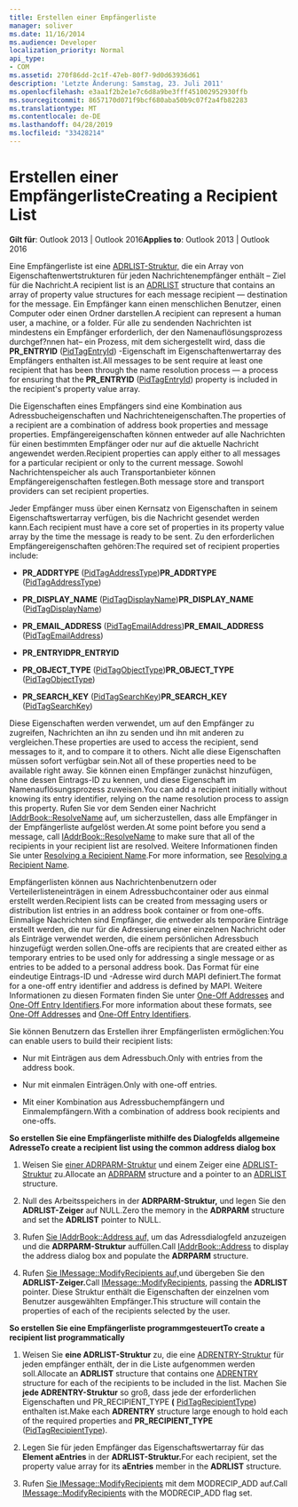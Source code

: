 ```yaml
---
title: Erstellen einer Empfängerliste
manager: soliver
ms.date: 11/16/2014
ms.audience: Developer
localization_priority: Normal
api_type:
- COM
ms.assetid: 270f86dd-2c1f-47eb-80f7-9d0d63936d61
description: 'Letzte Änderung: Samstag, 23. Juli 2011'
ms.openlocfilehash: e3aa1f2b2e1e7c6d8a9be3fff451002952930ffb
ms.sourcegitcommit: 8657170d071f9bcf680aba50b9c07f2a4fb82283
ms.translationtype: MT
ms.contentlocale: de-DE
ms.lasthandoff: 04/28/2019
ms.locfileid: "33428214"
---
```

# <a name="creating-a-recipient-list"></a><span data-ttu-id="25d16-103">Erstellen einer Empfängerliste</span><span class="sxs-lookup"><span data-stu-id="25d16-103">Creating a Recipient List</span></span>

  
  
<span data-ttu-id="25d16-104">**Gilt für**: Outlook 2013 | Outlook 2016</span><span class="sxs-lookup"><span data-stu-id="25d16-104">**Applies to**: Outlook 2013 | Outlook 2016</span></span> 
  
<span data-ttu-id="25d16-105">Eine Empfängerliste ist eine [ADRLIST-Struktur,](adrlist.md) die ein Array von Eigenschaftenwertstrukturen für jeden Nachrichtenempfänger enthält – Ziel für die Nachricht.</span><span class="sxs-lookup"><span data-stu-id="25d16-105">A recipient list is an [ADRLIST](adrlist.md) structure that contains an array of property value structures for each message recipient — destination for the message.</span></span> <span data-ttu-id="25d16-106">Ein Empfänger kann einen menschlichen Benutzer, einen Computer oder einen Ordner darstellen.</span><span class="sxs-lookup"><span data-stu-id="25d16-106">A recipient can represent a human user, a machine, or a folder.</span></span> <span data-ttu-id="25d16-107">Für alle zu sendenden Nachrichten ist mindestens ein Empfänger erforderlich, der den Namenauflösungsprozess durchgef?nnen hat– ein Prozess, mit dem sichergestellt wird, dass die **PR_ENTRYID** ([PidTagEntryId](pidtagentryid-canonical-property.md)) -Eigenschaft im Eigenschaftenwertarray des Empfängers enthalten ist.</span><span class="sxs-lookup"><span data-stu-id="25d16-107">All messages to be sent require at least one recipient that has been through the name resolution process — a process for ensuring that the **PR_ENTRYID** ([PidTagEntryId](pidtagentryid-canonical-property.md)) property is included in the recipient's property value array.</span></span> 
  
<span data-ttu-id="25d16-108">Die Eigenschaften eines Empfängers sind eine Kombination aus Adressbucheigenschaften und Nachrichteneigenschaften.</span><span class="sxs-lookup"><span data-stu-id="25d16-108">The properties of a recipient are a combination of address book properties and message properties.</span></span> <span data-ttu-id="25d16-109">Empfängereigenschaften können entweder auf alle Nachrichten für einen bestimmten Empfänger oder nur auf die aktuelle Nachricht angewendet werden.</span><span class="sxs-lookup"><span data-stu-id="25d16-109">Recipient properties can apply either to all messages for a particular recipient or only to the current message.</span></span> <span data-ttu-id="25d16-110">Sowohl Nachrichtenspeicher als auch Transportanbieter können Empfängereigenschaften festlegen.</span><span class="sxs-lookup"><span data-stu-id="25d16-110">Both message store and transport providers can set recipient properties.</span></span> 
  
<span data-ttu-id="25d16-111">Jeder Empfänger muss über einen Kernsatz von Eigenschaften in seinem Eigenschaftswertarray verfügen, bis die Nachricht gesendet werden kann.</span><span class="sxs-lookup"><span data-stu-id="25d16-111">Each recipient must have a core set of properties in its property value array by the time the message is ready to be sent.</span></span> <span data-ttu-id="25d16-112">Zu den erforderlichen Empfängereigenschaften gehören:</span><span class="sxs-lookup"><span data-stu-id="25d16-112">The required set of recipient properties include:</span></span>
  
- <span data-ttu-id="25d16-113">**PR_ADDRTYPE** ([PidTagAddressType](pidtagaddresstype-canonical-property.md))</span><span class="sxs-lookup"><span data-stu-id="25d16-113">**PR_ADDRTYPE** ([PidTagAddressType](pidtagaddresstype-canonical-property.md))</span></span> 
    
- <span data-ttu-id="25d16-114">**PR_DISPLAY_NAME** ([PidTagDisplayName](pidtagdisplayname-canonical-property.md))</span><span class="sxs-lookup"><span data-stu-id="25d16-114">**PR_DISPLAY_NAME** ([PidTagDisplayName](pidtagdisplayname-canonical-property.md))</span></span> 
    
- <span data-ttu-id="25d16-115">**PR_EMAIL_ADDRESS** ([PidTagEmailAddress](pidtagemailaddress-canonical-property.md))</span><span class="sxs-lookup"><span data-stu-id="25d16-115">**PR_EMAIL_ADDRESS** ([PidTagEmailAddress](pidtagemailaddress-canonical-property.md))</span></span> 
    
- <span data-ttu-id="25d16-116">**PR_ENTRYID**</span><span class="sxs-lookup"><span data-stu-id="25d16-116">**PR_ENTRYID**</span></span>
    
- <span data-ttu-id="25d16-117">**PR_OBJECT_TYPE** ([PidTagObjectType](pidtagobjecttype-canonical-property.md))</span><span class="sxs-lookup"><span data-stu-id="25d16-117">**PR_OBJECT_TYPE** ([PidTagObjectType](pidtagobjecttype-canonical-property.md))</span></span> 
    
- <span data-ttu-id="25d16-118">**PR_SEARCH_KEY** ([PidTagSearchKey](pidtagsearchkey-canonical-property.md))</span><span class="sxs-lookup"><span data-stu-id="25d16-118">**PR_SEARCH_KEY** ([PidTagSearchKey](pidtagsearchkey-canonical-property.md))</span></span> 
    
<span data-ttu-id="25d16-119">Diese Eigenschaften werden verwendet, um auf den Empfänger zu zugreifen, Nachrichten an ihn zu senden und ihn mit anderen zu vergleichen.</span><span class="sxs-lookup"><span data-stu-id="25d16-119">These properties are used to access the recipient, send messages to it, and to compare it to others.</span></span> <span data-ttu-id="25d16-120">Nicht alle diese Eigenschaften müssen sofort verfügbar sein.</span><span class="sxs-lookup"><span data-stu-id="25d16-120">Not all of these properties need to be available right away.</span></span> <span data-ttu-id="25d16-121">Sie können einen Empfänger zunächst hinzufügen, ohne dessen Eintrags-ID zu kennen, und diese Eigenschaft im Namenauflösungsprozess zuweisen.</span><span class="sxs-lookup"><span data-stu-id="25d16-121">You can add a recipient initially without knowing its entry identifier, relying on the name resolution process to assign this property.</span></span> <span data-ttu-id="25d16-122">Rufen Sie vor dem Senden einer Nachricht [IAddrBook::ResolveName](iaddrbook-resolvename.md) auf, um sicherzustellen, dass alle Empfänger in der Empfängerliste aufgelöst werden.</span><span class="sxs-lookup"><span data-stu-id="25d16-122">At some point before you send a message, call [IAddrBook::ResolveName](iaddrbook-resolvename.md) to make sure that all of the recipients in your recipient list are resolved.</span></span> <span data-ttu-id="25d16-123">Weitere Informationen finden Sie unter [Resolving a Recipient Name](resolving-a-recipient-name.md).</span><span class="sxs-lookup"><span data-stu-id="25d16-123">For more information, see [Resolving a Recipient Name](resolving-a-recipient-name.md).</span></span>
  
<span data-ttu-id="25d16-124">Empfängerlisten können aus Nachrichtenbenutzern oder Verteilerlisteneinträgen in einem Adressbuchcontainer oder aus einmal erstellt werden.</span><span class="sxs-lookup"><span data-stu-id="25d16-124">Recipient lists can be created from messaging users or distribution list entries in an address book container or from one-offs.</span></span> <span data-ttu-id="25d16-125">Einmalige Nachrichten sind Empfänger, die entweder als temporäre Einträge erstellt werden, die nur für die Adressierung einer einzelnen Nachricht oder als Einträge verwendet werden, die einem persönlichen Adressbuch hinzugefügt werden sollen.</span><span class="sxs-lookup"><span data-stu-id="25d16-125">One-offs are recipients that are created either as temporary entries to be used only for addressing a single message or as entries to be added to a personal address book.</span></span> <span data-ttu-id="25d16-126">Das Format für eine eindeutige Eintrags-ID und -Adresse wird durch MAPI definiert.</span><span class="sxs-lookup"><span data-stu-id="25d16-126">The format for a one-off entry identifier and address is defined by MAPI.</span></span> <span data-ttu-id="25d16-127">Weitere Informationen zu diesen Formaten finden Sie unter [One-Off Addresses](one-off-addresses.md) and [One-Off Entry Identifiers](one-off-entry-identifiers.md).</span><span class="sxs-lookup"><span data-stu-id="25d16-127">For more information about these formats, see [One-Off Addresses](one-off-addresses.md) and [One-Off Entry Identifiers](one-off-entry-identifiers.md).</span></span>
  
<span data-ttu-id="25d16-128">Sie können Benutzern das Erstellen ihrer Empfängerlisten ermöglichen:</span><span class="sxs-lookup"><span data-stu-id="25d16-128">You can enable users to build their recipient lists:</span></span>
  
- <span data-ttu-id="25d16-129">Nur mit Einträgen aus dem Adressbuch.</span><span class="sxs-lookup"><span data-stu-id="25d16-129">Only with entries from the address book.</span></span>
    
- <span data-ttu-id="25d16-130">Nur mit einmalen Einträgen.</span><span class="sxs-lookup"><span data-stu-id="25d16-130">Only with one-off entries.</span></span>
    
- <span data-ttu-id="25d16-131">Mit einer Kombination aus Adressbuchempfängern und Einmalempfängern.</span><span class="sxs-lookup"><span data-stu-id="25d16-131">With a combination of address book recipients and one-offs.</span></span>
    
 <span data-ttu-id="25d16-132">**So erstellen Sie eine Empfängerliste mithilfe des Dialogfelds allgemeine Adresse**</span><span class="sxs-lookup"><span data-stu-id="25d16-132">**To create a recipient list using the common address dialog box**</span></span>
  
1. <span data-ttu-id="25d16-133">Weisen Sie [einer ADRPARM-Struktur](adrparm.md) und einem Zeiger eine [ADRLIST-Struktur](adrlist.md) zu.</span><span class="sxs-lookup"><span data-stu-id="25d16-133">Allocate an [ADRPARM](adrparm.md) structure and a pointer to an [ADRLIST](adrlist.md) structure.</span></span> 
    
2. <span data-ttu-id="25d16-134">Null des Arbeitsspeichers in der **ADRPARM-Struktur,** und legen Sie den **ADRLIST-Zeiger** auf NULL.</span><span class="sxs-lookup"><span data-stu-id="25d16-134">Zero the memory in the **ADRPARM** structure and set the **ADRLIST** pointer to NULL.</span></span> 
    
3. <span data-ttu-id="25d16-135">Rufen [Sie IAddrBook::Address auf,](iaddrbook-address.md) um das Adressdialogfeld anzuzeigen und die **ADRPARM-Struktur** auffüllen.</span><span class="sxs-lookup"><span data-stu-id="25d16-135">Call [IAddrBook::Address](iaddrbook-address.md) to display the address dialog box and populate the **ADRPARM** structure.</span></span> 
    
4. <span data-ttu-id="25d16-136">Rufen [Sie IMessage::ModifyRecipients auf,](imessage-modifyrecipients.md)und übergeben Sie den **ADRLIST-Zeiger.**</span><span class="sxs-lookup"><span data-stu-id="25d16-136">Call [IMessage::ModifyRecipients](imessage-modifyrecipients.md), passing the **ADRLIST** pointer.</span></span> <span data-ttu-id="25d16-137">Diese Struktur enthält die Eigenschaften der einzelnen vom Benutzer ausgewählten Empfänger.</span><span class="sxs-lookup"><span data-stu-id="25d16-137">This structure will contain the properties of each of the recipients selected by the user.</span></span> 
    
 <span data-ttu-id="25d16-138">**So erstellen Sie eine Empfängerliste programmgesteuert**</span><span class="sxs-lookup"><span data-stu-id="25d16-138">**To create a recipient list programmatically**</span></span>
  
1. <span data-ttu-id="25d16-139">Weisen Sie **eine ADRLIST-Struktur** zu, die eine [ADRENTRY-Struktur](adrentry.md) für jeden empfänger enthält, der in die Liste aufgenommen werden soll.</span><span class="sxs-lookup"><span data-stu-id="25d16-139">Allocate an **ADRLIST** structure that contains one [ADRENTRY](adrentry.md) structure for each of the recipients to be included in the list.</span></span> <span data-ttu-id="25d16-140">Machen Sie **jede ADRENTRY-Struktur** so groß, dass jede der erforderlichen Eigenschaften und PR_RECIPIENT_TYPE **(** [PidTagRecipientType](pidtagrecipienttype-canonical-property.md)) enthalten ist.</span><span class="sxs-lookup"><span data-stu-id="25d16-140">Make each **ADRENTRY** structure large enough to hold each of the required properties and **PR_RECIPIENT_TYPE** ([PidTagRecipientType](pidtagrecipienttype-canonical-property.md)).</span></span>
    
2. <span data-ttu-id="25d16-141">Legen Sie für jeden Empfänger das Eigenschaftswertarray für das **Element aEntries** in der **ADRLIST-Struktur.**</span><span class="sxs-lookup"><span data-stu-id="25d16-141">For each recipient, set the property value array for its **aEntries** member in the **ADRLIST** structure.</span></span> 
    
3. <span data-ttu-id="25d16-142">Rufen [Sie IMessage::ModifyRecipients](imessage-modifyrecipients.md) mit dem MODRECIP_ADD auf.</span><span class="sxs-lookup"><span data-stu-id="25d16-142">Call [IMessage::ModifyRecipients](imessage-modifyrecipients.md) with the MODRECIP_ADD flag set.</span></span> 
    

